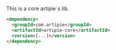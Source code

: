 This is a core artipie`s lib.
```xml
<dependency>
  <groupId>com.artipie</groupId>
  <artifactId>artipie-core</artifactId>
  <version>[...]</version>
</dependency>
```
